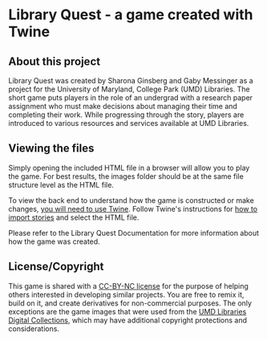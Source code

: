 # Library Quest - a game created with Twine
## About this project
Library Quest was created by Sharona Ginsberg and Gaby Messinger as a project for the University of Maryland, College Park (UMD) Libraries. The short game puts players in the role of an undergrad with a research paper assignment who must make decisions about managing their time and completing their work. While progressing through the story, players are introduced to various resources and services available at UMD Libraries.

## Viewing the files
Simply opening the included HTML file in a browser will allow you to play the game. For best results, the images folder should be at the same file structure level as the HTML file. 

To view the back end to understand how the game is constructed or make changes, [you will need to use Twine](https://twinery.org). Follow Twine's instructions for [how to import stories](https://twinery.org/reference/en/story-library/creating.html#importing-stories) and select the HTML file. 

Please refer to the Library Quest Documentation for more information about how the game was created.

## License/Copyright
This game is shared with a [CC-BY-NC license](https://creativecommons.org/licenses/by-nc/4.0) for the purpose of helping others interested in developing similar projects. You are free to remix it, build on it, and create derivatives for non-commercial purposes. The only exceptions are the game images that were used from the [UMD Libraries Digital Collections](https://digital.lib.umd.edu/album), which may have additional copyright protections and considerations.
